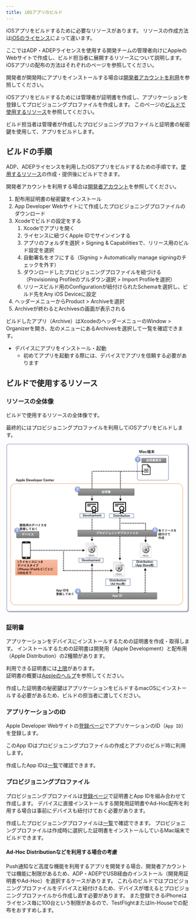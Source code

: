 ```yaml
---
title: iOSアプリのビルド
---
```


iOSアプリをビルドするために必要なリソースがあります。
リソースの作成方法は[iOSのライセンス](../ios-lisence.md)によって違います。

ここではADP・ADEPライセンスを使用する開発チームの管理者向けにAppleのWebサイトで作成し、ビルド担当者に展開するリソースについて説明します。iOSアプリの配布の方法はそれぞれのページを参照してください。

開発者が開発時にアプリをインストールする場合は[開発者アカウントを利用](../ios-developer-account.md)を参照してください。

iOSアプリをビルドするためには管理者が証明書を作成し、アプリケーションを登録してプロビジョニングプロファイルを作成します。
このページの[ビルドで使用するリソース](#ビルドで使用するリソース)を参照してください。

ビルド担当者は管理者が作成したプロビジョニングプロファイルと証明書の秘密鍵を使用して、アプリをビルドします。

## ビルドの手順

ADP、ADEPライセンスを利用したiOSアプリをビルドするための手順です。[使用するリソース](#ビルドで使用するリソース)の作成・提供後にビルドできます。

開発者アカウントを利用する場合は[開発者アカウント](../ios-developer-account.md)を参照してください。


 1. 配布用証明書の秘密鍵をインストール
 1. App Developer Webサイトにて作成したプロビジョニングプロファイルのダウンロード
 1. Xcodeでビルドの設定をする
    1. Xcodeでアプリを開く
    1. ライセンスに紐づくApple IDでサインインする
    1. アプリのフォルダを選択 > Signing & Capabilitiesで、リリース用のビルド設定を選択
    1. 自動署名をオフにする（Signing > Automatically manage signingのチェックを外す）
    1. ダウンロードしたプロビジョニングプロファイルを紐づける（Provisioning Profileのプルダウン選択 > Import Profileを選択）
    1. リリースビルド用のConfigurationが紐付けられたSchemaを選択し、ビルド先をAny iOS Deviceに設定  
 1. ヘッダーメニューからProduct > Archiveを選択
 1. Archiveが終わるとArchivesの画面が表示される
  
ビルドしたアプリ（Archive）はXcodeのヘッダーメニューのWindow > Organizerを開き、左のメニューにあるArchivesを選択して一覧を確認できます。

- デバイスにアプリをインストール・起動
  - 初めてアプリを起動する際には、デバイスでアプリを信頼する必要があります


## ビルドで使用するリソース

### リソースの全体像

ビルドで使用するリソースの全体像です。

最終的にはプロビジョニングプロファイルを利用してiOSアプリをビルドします。

![distribution-ios-resources-management-overview](../img/distribution-ios-resources-management-overview.png)

### 証明書

アプリケーションをデバイスにインストールするための証明書を作成・取得します。
インストールするための証明書は開発用（Apple Development）と配布用（Apple Distribution）の2種類があります。

利用できる証明書には[上限](https://help.apple.com/xcode/mac/current/#/dev3a05256b8)があります。  
証明書の概要は[Appleのヘルプ](https://help.apple.com/developer-account/#/deveedc0daa0)を参照してください。

作成した証明書の秘密鍵はアプリケーションをビルドするmacOSにインストールする必要があるため、ビルドの担当者に渡してください。

### アプリケーションのID

Apple Developer Webサイトの[登録ページ](https://developer.apple.com/account/resources/identifiers/add/bundleId)でアプリケーションのID（`App ID`）を登録します。

このApp IDはプロビジョニングプロファイルの作成とアプリのビルド時に利用します。

作成したApp IDは[一覧](https://developer.apple.com/account/resources/identifiers)で確認できます。

### プロビジョニングプロファイル

プロビジョニングプロファイルは[登録ページ](https://developer.apple.com/account/resources/profiles/add)で証明書とApp IDを組み合わせて作成します。
デバイスに直接インストールする開発用証明書やAd-Hoc配布を利用する場合は事前にデバイスも紐付けておく必要があります。

作成したプロビジョニングプロファイルは[一覧](https://developer.apple.com/account/resources/profiles)で確認できます。
プロビジョニングプロファイルは作成時に選択した証明書をインストールしているMac端末でビルドできます。

#### Ad-Hoc Distributionなどを利用する場合の考慮

Push通知など高度な機能を利用するアプリを開発する場合、開発者アカウントでは機能に制限があるため、ADP・ADEPでUSB経由のインストール（開発用証明書やAd-Hoc）を選択するケースがあります。
これらのビルドではプロビジョニングプロファイルをデバイスと紐付けるため、デバイスが増えるとプロビジョニングプロファイルから作成し直す必要があります。
また登録できるiPhoneはライセンス毎に100台という制限があるので、TestFlightまたはIn-Houseでの配布をおすすめします。

